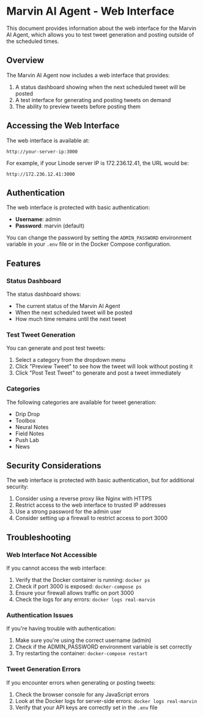 # Marvin AI Agent - Web Interface

This document provides information about the web interface for the Marvin AI Agent, which allows you to test tweet generation and posting outside of the scheduled times.

## Overview

The Marvin AI Agent now includes a web interface that provides:

1. A status dashboard showing when the next scheduled tweet will be posted
2. A test interface for generating and posting tweets on demand
3. The ability to preview tweets before posting them

## Accessing the Web Interface

The web interface is available at:

```
http://your-server-ip:3000
```

For example, if your Linode server IP is 172.236.12.41, the URL would be:

```
http://172.236.12.41:3000
```

## Authentication

The web interface is protected with basic authentication:

- **Username**: admin
- **Password**: marvin (default)

You can change the password by setting the `ADMIN_PASSWORD` environment variable in your `.env` file or in the Docker Compose configuration.

## Features

### Status Dashboard

The status dashboard shows:

- The current status of the Marvin AI Agent
- When the next scheduled tweet will be posted
- How much time remains until the next tweet

### Test Tweet Generation

You can generate and post test tweets:

1. Select a category from the dropdown menu
2. Click "Preview Tweet" to see how the tweet will look without posting it
3. Click "Post Test Tweet" to generate and post a tweet immediately

### Categories

The following categories are available for tweet generation:

- Drip Drop
- Toolbox
- Neural Notes
- Field Notes
- Push Lab
- News

## Security Considerations

The web interface is protected with basic authentication, but for additional security:

1. Consider using a reverse proxy like Nginx with HTTPS
2. Restrict access to the web interface to trusted IP addresses
3. Use a strong password for the admin user
4. Consider setting up a firewall to restrict access to port 3000

## Troubleshooting

### Web Interface Not Accessible

If you cannot access the web interface:

1. Verify that the Docker container is running: `docker ps`
2. Check if port 3000 is exposed: `docker-compose ps`
3. Ensure your firewall allows traffic on port 3000
4. Check the logs for any errors: `docker logs real-marvin`

### Authentication Issues

If you're having trouble with authentication:

1. Make sure you're using the correct username (admin)
2. Check if the ADMIN_PASSWORD environment variable is set correctly
3. Try restarting the container: `docker-compose restart`

### Tweet Generation Errors

If you encounter errors when generating or posting tweets:

1. Check the browser console for any JavaScript errors
2. Look at the Docker logs for server-side errors: `docker logs real-marvin`
3. Verify that your API keys are correctly set in the `.env` file
